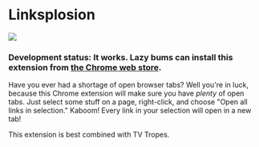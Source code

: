 # Linksplosion

![](https://github.com/ggreer/linksplosion/raw/master/icons/icon128.png)

### Development status: It works. Lazy bums can install this extension from [the Chrome web store](https://chrome.google.com/webstore/detail/kobgjacjhaakkgpakjkocgoemmcgcjkj).

Have you ever had a shortage of open browser tabs? Well you're in luck, because this Chrome extension will make sure you have *plenty* of open tabs. Just select some stuff on a page, right-click, and choose "Open all links in selection." Kaboom! Every link in your selection will open in a new tab!

This extension is best combined with TV Tropes.
